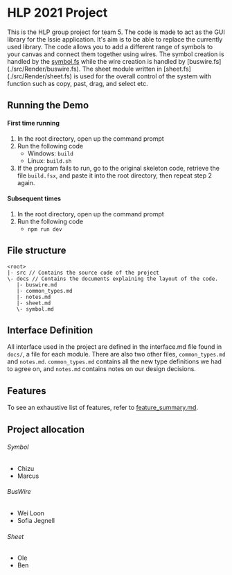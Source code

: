 # HLP 2021 Project
This is the HLP group project for team 5. The code is made to act as the GUI library for the Issie application. 
It's aim is to be able to replace the currently used library. The code allows you to add a different range of symbols to your canvas and connect them together using wires.
The symbol creation is handled by the [symbol.fs](./src/Render/symbol.fs) while the wire creation is handled by [buswire.fs] (./src/Render/buswire.fs). The sheet module written in [sheet.fs] (./src/Render/sheet.fs) is used for the overall control of the system with function such as copy, past, drag, and select etc.



## Running the Demo

#### First time running
1. In the root directory, open up the command prompt
2. Run the following code
    - Windows: ```build```
    - Linux: ```build.sh```
3. If the program fails to run, go to the original skeleton code, retrieve the file ```build.fsx```, and paste it into the root directory, then repeat step 2 again.

#### Subsequent times
1. In the root directory, open up the command prompt
2. Run the following code
    - ```npm run dev```

## File structure
    <root>
    |- src // Contains the source code of the project
    \- docs // Contains the documents explaining the layout of the code.
       |- buswire.md
       |- common_types.md
       |- notes.md
       |- sheet.md
       \- symbol.md
       
## Interface Definition
All interface used in the project are defined in the interface.md file found in `docs/`, a file for each module. There are also two other files, `common_types.md` and `notes.md`. `common_types.md` contains all the new type definitions we had to agree on, and `notes.md` contains notes on our design decisions.

## Features
To see an exhaustive list of features, refer to [feature_summary.md](./docs/feature_summary.md).

## Project allocation
###### Symbol
  * Chizu
  * Marcus
###### BusWire
  * Wei Loon
  * Sofia Jegnell
###### Sheet
  * Ole
  * Ben
